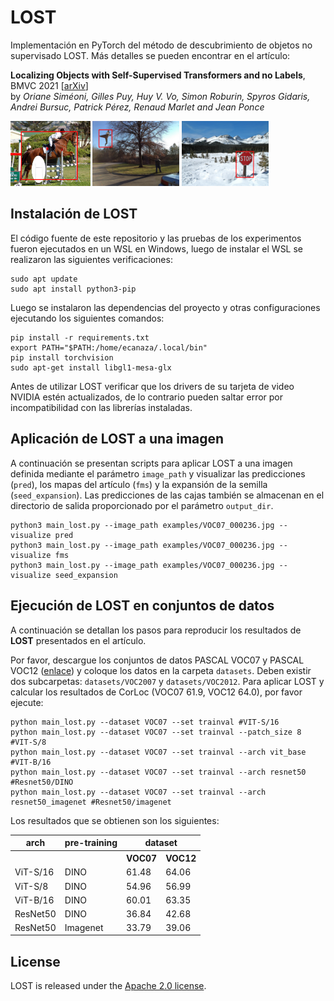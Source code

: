 # LOST 
Implementación en PyTorch del método de descubrimiento de objetos no supervisado LOST. Más detalles se pueden encontrar en el artículo:

**Localizing Objects with Self-Supervised Transformers and no Labels**, BMVC 2021 [[arXiv](https://arxiv.org/abs/2109.14279)]  
by *Oriane Siméoni, Gilles Puy, Huy V. Vo, Simon Roburin, Spyros Gidaris, Andrei Bursuc, Patrick Pérez, Renaud Marlet and Jean Ponce*

<div>
  <img width="25.3%" alt="LOST visualizations" src="examples/LOST_ex0.png">
  <img width="27.5%" alt="LOST visualizations" src="examples/LOST_ex1.png">
  <img width="27.5%" alt="LOST visualizations" src="examples/LOST_ex2.png">
</div>  

## Instalación de LOST
El código fuente de este repositorio y las pruebas de los experimentos fueron ejecutados en un WSL en Windows, luego de instalar el WSL se realizaron las siguientes verificaciones:

```
sudo apt update
sudo apt install python3-pip
```

Luego se instalaron las dependencias del proyecto y otras configuraciones ejecutando los siguientes comandos:

```
pip install -r requirements.txt
export PATH="$PATH:/home/ecanaza/.local/bin"
pip install torchvision
sudo apt-get install libgl1-mesa-glx
```

Antes de utilizar LOST verificar que los drivers de su tarjeta de video NVIDIA estén actualizados, de lo contrario pueden saltar error por incompatibilidad con las librerías instaladas.


## Aplicación de LOST a una imagen
A continuación se presentan scripts para aplicar LOST a una imagen definida mediante el parámetro `image_path` y visualizar las predicciones (`pred`), los mapas del artículo (`fms`) y la expansión de la semilla (`seed_expansion`). Las predicciones de las cajas también se almacenan en el directorio de salida proporcionado por el parámetro `output_dir`.

```
python3 main_lost.py --image_path examples/VOC07_000236.jpg --visualize pred
python3 main_lost.py --image_path examples/VOC07_000236.jpg --visualize fms
python3 main_lost.py --image_path examples/VOC07_000236.jpg --visualize seed_expansion
```

## Ejecución de LOST en conjuntos de datos

A continuación se detallan los pasos para reproducir los resultados de **LOST** presentados en el artículo.

Por favor, descargue los conjuntos de datos PASCAL VOC07 y PASCAL VOC12 ([enlace](http://host.robots.ox.ac.uk/pascal/VOC/)) y coloque los datos en la carpeta `datasets`. Deben existir dos subcarpetas: `datasets/VOC2007` y `datasets/VOC2012`. Para aplicar LOST y calcular los resultados de CorLoc (VOC07 61.9, VOC12 64.0), por favor ejecute:

```
python main_lost.py --dataset VOC07 --set trainval #VIT-S/16
python main_lost.py --dataset VOC07 --set trainval --patch_size 8 #VIT-S/8
python main_lost.py --dataset VOC07 --set trainval --arch vit_base #VIT-B/16
python main_lost.py --dataset VOC07 --set trainval --arch resnet50 #Resnet50/DINO
python main_lost.py --dataset VOC07 --set trainval --arch resnet50_imagenet #Resnet50/imagenet
```
Los resultados que se obtienen son los siguientes:

<table>
  <tr>
    <th>arch</th>
    <th>pre-training</th>
    <th colspan="3">dataset</th>
  </tr>
  <tr>
    <th></th>
    <th></th>
    <th>VOC07</th>
    <th>VOC12</th>
  </tr>
  <tr>
    <td>ViT-S/16</td>
    <td>DINO</td>
    <td>61.48</td>
    <td>64.06</td>
  <tr>
  <tr>
    <td>ViT-S/8</td>
    <td>DINO</td>
    <td>54.96</td>
    <td>56.99</td>
  <tr>
  <tr>
    <td>ViT-B/16</td>
    <td>DINO</td>
    <td>60.01</td>
    <td>63.35</td>
  <tr>
  <tr>
    <td>ResNet50</td>
    <td>DINO</td>
    <td>36.84</td>
    <td>42.68</td>
  <tr>
  <tr>
    <td>ResNet50</td>
    <td>Imagenet</td>
    <td>33.79</td>
    <td>39.06</td>
  <tr>
</table>

## License
LOST is released under the [Apache 2.0 license](./LICENSE).
